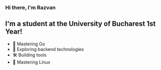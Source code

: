 ### Hi there, I'm Razvan

## I'm a student at the University of Bucharest 1st Year!
- 📖 Mastering Go
- 🔭 Exploring backend technologies
- 🛠️ Building tools
- 🐧 Mastering Linux
